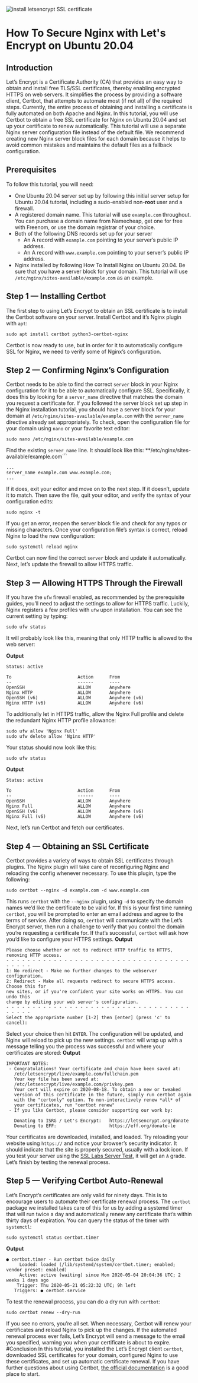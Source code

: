 ![ install letsencrypt SSL certificate](https://themevi.com/wp-content/uploads/2018/10/ssl.jpg)
# How To Secure Nginx with Let's Encrypt on Ubuntu 20.04

## Introduction
Let’s Encrypt is a Certificate Authority (CA) that provides an easy way to obtain and install free TLS/SSL certificates, thereby enabling encrypted HTTPS on web servers. It simplifies the process by providing a software client, Certbot, that attempts to automate most (if not all) of the required steps. Currently, the entire process of obtaining and installing a certificate is fully automated on both Apache and Nginx.
In this tutorial, you will use Certbot to obtain a free SSL certificate for Nginx on Ubuntu 20.04 and set up your certificate to renew automatically.
This tutorial will use a separate Nginx server configuration file instead of the default file. We recommend creating new Nginx server block files for each domain because it helps to avoid common mistakes and maintains the default files as a fallback configuration.
## Prerequisites
To follow this tutorial, you will need:
  * One Ubuntu 20.04 server set up by following this initial server setup for Ubuntu 20.04 tutorial, including a sudo-enabled non-**root** user and a firewall.
  * A registered domain name. This tutorial will use `example.com` throughout. You can purchase a domain name from Namecheap, get one for free with Freenom, or use the domain registrar of your choice.
  * Both of the following DNS records set up for your server
     * An A record with `example.com` pointing to your server’s public IP address.
     * An A record with `www.example.com` pointing to your server’s public IP address.
  * Nginx installed by following How To Install Nginx on Ubuntu 20.04. Be sure that you have a server block for your domain. This tutorial will use `/etc/nginx/sites-available/example.com` as an example.
## Step 1 — Installing Certbot
The first step to using Let’s Encrypt to obtain an SSL certificate is to install the Certbot software on your server.
Install Certbot and it’s Nginx plugin with `apt`:
```
sudo apt install certbot python3-certbot-nginx
```
Certbot is now ready to use, but in order for it to automatically configure SSL for Nginx, we need to verify some of Nginx’s configuration.
## Step 2 — Confirming Nginx’s Configuration
Certbot needs to be able to find the correct `server` block in your Nginx configuration for it to be able to automatically configure SSL. Specifically, it does this by looking for a `server_name` directive that matches the domain you request a certificate for.
If you followed the server block set up step in the Nginx installation tutorial, you should have a server block for your domain at `/etc/nginx/sites-available/example.com` with the `server_name` directive already set appropriately.
To check, open the configuration file for your domain using `nano` or your favorite text editor:
```
sudo nano /etc/nginx/sites-available/example.com
```
Find the existing `server_name` line. It should look like this:
**/etc/nginx/sites-available/example.com```
```
...
server_name example.com www.example.com;
...
```
If it does, exit your editor and move on to the next step.
If it doesn’t, update it to match. Then save the file, quit your editor, and verify the syntax of your configuration edits:
```
sudo nginx -t
```
If you get an error, reopen the server block file and check for any typos or missing characters. Once your configuration file’s syntax is correct, reload Nginx to load the new configuration:
```
sudo systemctl reload nginx
```
Certbot can now find the correct `server` block and update it automatically.
Next, let’s update the firewall to allow HTTPS traffic.
## Step 3 — Allowing HTTPS Through the Firewall
If you have the `ufw` firewall enabled, as recommended by the prerequisite guides, you’ll need to adjust the settings to allow for HTTPS traffic. Luckily, Nginx registers a few profiles with `ufw` upon installation.
You can see the current setting by typing:
```
sudo ufw status
```
It will probably look like this, meaning that only HTTP traffic is allowed to the web server:

**Output**
```
Status: active

To                         Action      From
--                         ------      ----
OpenSSH                    ALLOW       Anywhere                  
Nginx HTTP                 ALLOW       Anywhere                  
OpenSSH (v6)               ALLOW       Anywhere (v6)             
Nginx HTTP (v6)            ALLOW       Anywhere (v6)
```
To additionally let in HTTPS traffic, allow the Nginx Full profile and delete the redundant Nginx HTTP profile allowance:
```
sudo ufw allow 'Nginx Full'
sudo ufw delete allow 'Nginx HTTP'
```
Your status should now look like this:
```
sudo ufw status
```
**Output**
```
Status: active

To                         Action      From
--                         ------      ----
OpenSSH                    ALLOW       Anywhere
Nginx Full                 ALLOW       Anywhere
OpenSSH (v6)               ALLOW       Anywhere (v6)
Nginx Full (v6)            ALLOW       Anywhere (v6)
```
Next, let’s run Certbot and fetch our certificates.
## Step 4 — Obtaining an SSL Certificate
Certbot provides a variety of ways to obtain SSL certificates through plugins. The Nginx plugin will take care of reconfiguring Nginx and reloading the config whenever necessary. To use this plugin, type the following:
```
sudo certbot --nginx -d example.com -d www.example.com
```
This runs `certbot` with the `--nginx` plugin, using `-d` to specify the domain names we’d like the certificate to be valid for.
If this is your first time running `certbot`, you will be prompted to enter an email address and agree to the terms of service. After doing so, `certbot` will communicate with the Let’s Encrypt server, then run a challenge to verify that you control the domain you’re requesting a certificate for.
If that’s successful, `certbot` will ask how you’d like to configure your HTTPS settings.
**Output**
```
Please choose whether or not to redirect HTTP traffic to HTTPS, removing HTTP access.
- - - - - - - - - - - - - - - - - - - - - - - - - - - - - - - - - - - - - - - -
1: No redirect - Make no further changes to the webserver configuration.
2: Redirect - Make all requests redirect to secure HTTPS access. Choose this for
new sites, or if you're confident your site works on HTTPS. You can undo this
change by editing your web server's configuration.
- - - - - - - - - - - - - - - - - - - - - - - - - - - - - - - - - - - - - - - -
Select the appropriate number [1-2] then [enter] (press 'c' to cancel):
```
Select your choice then hit `ENTER`. The configuration will be updated, and Nginx will reload to pick up the new settings. `certbot` will wrap up with a message telling you the process was successful and where your certificates are stored:
**Output**
```
IMPORTANT NOTES:
 - Congratulations! Your certificate and chain have been saved at:
   /etc/letsencrypt/live/example.com/fullchain.pem
   Your key file has been saved at:
   /etc/letsencrypt/live/example.com/privkey.pem
   Your cert will expire on 2020-08-18. To obtain a new or tweaked
   version of this certificate in the future, simply run certbot again
   with the "certonly" option. To non-interactively renew *all* of
   your certificates, run "certbot renew"
 - If you like Certbot, please consider supporting our work by:

   Donating to ISRG / Let's Encrypt:   https://letsencrypt.org/donate
   Donating to EFF:                    https://eff.org/donate-le
```
Your certificates are downloaded, installed, and loaded. Try reloading your website using `https://` and notice your browser’s security indicator. It should indicate that the site is properly secured, usually with a lock icon. If you test your server using the [SSL Labs Server Test](https://www.ssllabs.com/ssltest), it will get an `A` grade.
Let’s finish by testing the renewal process.
## Step 5 — Verifying Certbot Auto-Renewal
Let’s Encrypt’s certificates are only valid for ninety days. This is to encourage users to automate their certificate renewal process. The `certbot` package we installed takes care of this for us by adding a systemd timer that will run twice a day and automatically renew any certificate that’s within thirty days of expiration.
You can query the status of the timer with `systemctl`:
```
sudo systemctl status certbot.timer
```
**Output**
```
● certbot.timer - Run certbot twice daily
     Loaded: loaded (/lib/systemd/system/certbot.timer; enabled; vendor preset: enabled)
     Active: active (waiting) since Mon 2020-05-04 20:04:36 UTC; 2 weeks 1 days ago
    Trigger: Thu 2020-05-21 05:22:32 UTC; 9h left
   Triggers: ● certbot.service
```
To test the renewal process, you can do a dry run with `certbot`:
```
sudo certbot renew --dry-run
```
If you see no errors, you’re all set. When necessary, Certbot will renew your certificates and reload Nginx to pick up the changes. If the automated renewal process ever fails, Let’s Encrypt will send a message to the email you specified, warning you when your certificate is about to expire.
#Conclusion
In this tutorial, you installed the Let’s Encrypt client `certbot`, downloaded SSL certificates for your domain, configured Nginx to use these certificates, and set up automatic certificate renewal. If you have further questions about using Certbot, [the official documentation](https://certbot.eff.org/docs) is a good place to start.

